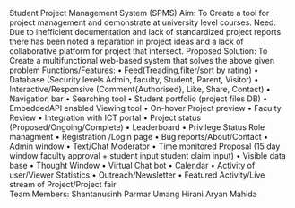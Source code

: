 Student Project Management System (SPMS)
Aim: To Create a tool for project management and demonstrate at university level courses.
Need: Due to inefficient documentation and lack of standardized project reports there has been noted a reparation in project ideas and a lack of collaborative platform for project that intersect.
Proposed Solution: To Create a multifunctional web-based system that solves the above given problem 
Functions/Features:
•	Feed(Treading,filter/sort by rating)
•	Database (Security levels Admin, faculty, Student, Parent, Visitor)
•	Interactive/Responsive (Comment{Authorised}, Like, Share, Contact)
•	Navigation bar
•	Searching tool
•	Student portfolio (project files DB)
•	EmbeddedAPI enabled Viewing tool
•	On-hover Project preview
•	Faculty Review 
•	Integration with ICT portal
•	Project status (Proposed/Ongoing/Complete)
•	Leaderboard
•	Privilege Status Role managment 
•	Registration /Login page 
•	Bug reports/About/Contact
•	Admin window
•	Text/Chat Moderator
•	Time monitored Proposal (15 day window faculty approval + student input student claim input)
•	Visible data base
•	Thought Window
•	Virtual Chat bot
•	Calendar
•	Activity of user/Viewer Statistics
•	Outreach/Newsletter
•	Featured Activity/Live stream of Project/Project fair  
Team Members:
Shantanusinh Parmar
Umang Hirani 
Aryan Mahida













